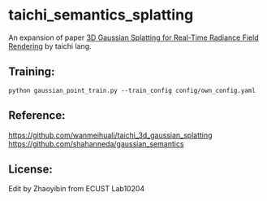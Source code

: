 # taichi_semantics_splatting
An  expansion of paper [3D Gaussian Splatting
for Real-Time Radiance Field Rendering](https://repo-sam.inria.fr/fungraph/3d-gaussian-splatting/) by taichi lang. 


## Training:
```mermaid
python gaussian_point_train.py --train_config config/own_config.yaml
```
## Reference:
https://github.com/wanmeihuali/taichi_3d_gaussian_splatting
https://github.com/shahanneda/gaussian_semantics  

## License:
Edit by Zhaoyibin from ECUST Lab10204

